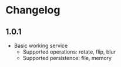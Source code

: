 # Changelog

## 1.0.1

- Basic working service
  - Supported operations: rotate, flip, blur
  - Supported persistence: file, memory
  

